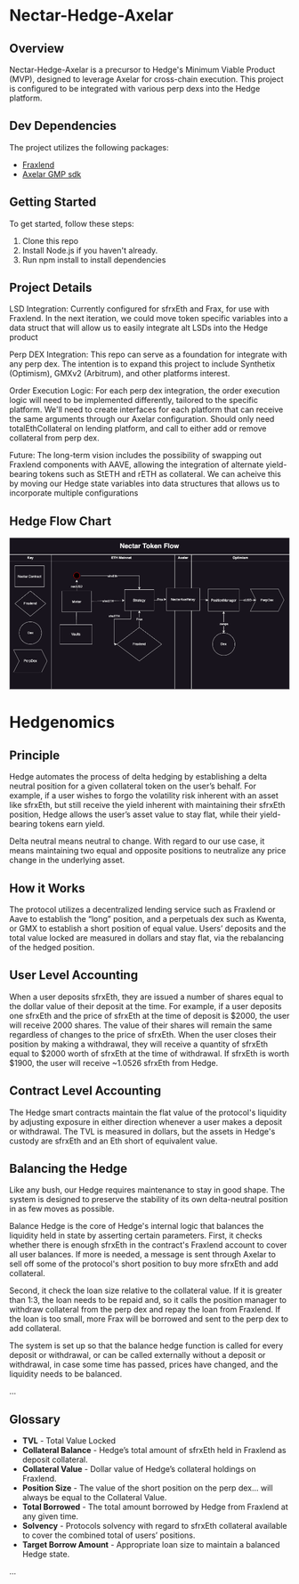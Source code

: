 # Nectar-Hedge-Axelar

## Overview

Nectar-Hedge-Axelar is a precursor to Hedge's Minimum Viable Product (MVP), designed to leverage Axelar for cross-chain execution. This project is configured to be integrated with various perp dexs into the Hedge platform. 

## Dev Dependencies

The project utilizes the following packages:
- [Fraxlend](https://github.com/FraxFinance/fraxlend)
- [Axelar GMP sdk](https://github.com/axelarnetwork/axelar-gmp-sdk-solidity)

## Getting Started

To get started, follow these steps:

1. Clone this repo
2. Install Node.js if you haven't already.
5. Run npm install to install dependencies

## Project Details

LSD Integration: Currently configured for sfrxEth and Frax, for use with Fraxlend. In the next iteration, we could move token specific variables into a data struct that will allow us to easily integrate alt LSDs into the Hedge product 

Perp DEX Integration: This repo can serve as a foundation for integrate with any perp dex. The intention is to expand this project to include Synthetix (Optimism), GMXv2 (Arbitrum), and other platforms interest.

Order Execution Logic: For each perp dex integration, the order execution logic will need to be implemented differently, tailored to the specific platform. We'll need to create interfaces for each platform that can receive the same arguments through our Axelar configuration. Should only need totalEthCollateral on lending platform, and call to either add or remove collateral from perp dex.

Future: The long-term vision includes the possibility of swapping out Fraxlend components with AAVE, allowing the integration of alternate yield-bearing tokens such as StETH and rETH as collateral. We can acheive this by moving our Hedge state variables into data structures that allows us to incorporate multiple configurations

## Hedge Flow Chart

![Hedge Flow Chart](NectarContractFlowChart.drawio.png)


# Hedgenomics

## Principle

Hedge automates the process of delta hedging by establishing a delta neutral position for a given collateral token on the user’s behalf. For example, if a user wishes to forgo the volatility risk inherent with an asset like sfrxEth, but still receive the yield inherent with maintaining their sfrxEth position, Hedge allows the user’s asset value to stay flat, while their yield-bearing tokens earn yield.

Delta neutral means neutral to change. With regard to our use case, it means maintaining two equal and opposite positions to neutralize any price change in the underlying asset.

## How it Works

The protocol utilizes a decentralized lending service such as Fraxlend or Aave to establish the “long” position, and a perpetuals dex such as Kwenta, or GMX to establish a short position of equal value. Users’ deposits and the total value locked are measured in dollars and stay flat, via the rebalancing of the hedged position.

## User Level Accounting

When a user deposits sfrxEth, they are issued a number of shares equal to the dollar value of their deposit at the time. For example, if a user deposits one sfrxEth and the price of sfrxEth at the time of deposit is $2000, the user will receive 2000 shares. The value of their shares will remain the same regardless of changes to the price of sfrxEth. When the user closes their position by making a withdrawal, they will receive a quantity of sfrxEth equal to $2000 worth of sfrxEth at the time of withdrawal. If sfrxEth is worth $1900, the user will receive ~1.0526 sfrxEth from Hedge.

## Contract Level Accounting

The Hedge smart contracts maintain the flat value of the protocol's liquidity by adjusting exposure in either direction whenever a user makes a deposit or withdrawal. The TVL is measured in dollars, but the assets in Hedge's custody are sfrxEth and an Eth short of equivalent value.

## Balancing the Hedge

Like any bush, our Hedge requires maintenance to stay in good shape. The system is designed to preserve the stability of its own delta-neutral position in as few moves as possible.

Balance Hedge is the core of Hedge's internal logic that balances the liquidity held in state by asserting certain parameters. First, it checks whether there is enough sfrxEth in the contract's Fraxlend account to cover all user balances. If more is needed, a message is sent through Axelar to sell off some of the protocol's short position to buy more sfrxEth and add collateral.

Second, it check the loan size relative to the collateral value. If it is greater than 1:3, the loan needs to be repaid and, so it calls the position manager to withdraw collateral from the perp dex and repay the loan from Fraxlend. If the loan is too small, more Frax will be borrowed and sent to the perp dex to add collateral.

The system is set up so that the balance hedge function is called for every deposit or withdrawal, or can be called externally without a deposit or withdrawal, in case some time has passed, prices have changed, and the liquidity needs to be balanced.



...

## Glossary

- **TVL** - Total Value Locked
- **Collateral Balance** - Hedge’s total amount of sfrxEth held in Fraxlend as deposit collateral.
- **Collateral Value** - Dollar value of Hedge’s collateral holdings on Fraxlend.
- **Position Size** - The value of the short position on the perp dex... will always be equal to the Collateral Value.
- **Total Borrowed** - The total amount borrowed by Hedge from Fraxlend at any given time.
- **Solvency** - Protocols solvency with regard to sfrxEth collateral available to cover the combined total of users’ positions.
- **Target Borrow Amount** - Appropriate loan size to maintain a balanced Hedge state.

...


